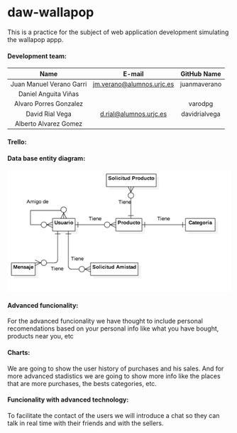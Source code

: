 # daw-wallapop
This is a practice for the subject of web application development simulating the wallapop appp.

#### Development team:

|Name                     |E-mail                       |GitHub Name        |
|:-----------------------:|:---------------------------:|:-----------------:|
|Juan Manuel Verano Garri |jm.verano@alumnos.urjc.es    |juanmaverano       |
|Daniel Anguita Viñas     |                             |                   |
|Alvaro Porres Gonzalez   |                             |varodpg            |
|David Rial Vega          |d.rial@alumnos.urjc.es       |davidrialvega      |
|Alberto Alvarez Gomez    |                             |                   |

#### Trello:

#### Data base entity diagram:

![alt text](https://github.com/varodpg/daw-wallapop/blob/master/diagrams/Entity%20diagram.png "Entity Diagram")

#### Advanced funcionality:
For the advanced funcionality we have thought to include personal recomendations based on your personal info like what you have bought, products near you, etc

#### Charts:
We are going to show the user history of purchases and his sales. And for more advanced stadistics we are going to show more info like the places that are more purchases, the bests categories, etc.

#### Funcionality with advanced technology:
To facilitate the contact of the users we will introduce a chat so they can talk in real time with their friends and with the sellers. 